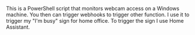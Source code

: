 This is a PowerShell script that monitors webcam access on a Windows machine. You then can trigger webhooks to trigger other function. I use it to trigger my "I'm busy" sign for home office. To trigger the sign I use Home Assistant.
